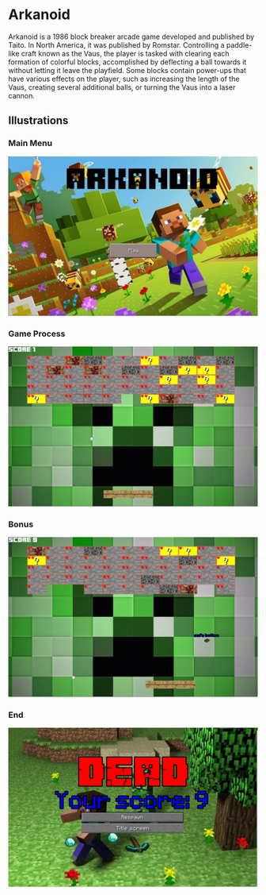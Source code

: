 # Arkanoid
Arkanoid is a 1986 block breaker arcade game developed and published by Taito. In North America, it was published by Romstar. Controlling a paddle-like craft known as the Vaus, the player is tasked with clearing each formation of colorful blocks, accomplished by deflecting a ball towards it without letting it leave the playfield. Some blocks contain power-ups that have various effects on the player, such as increasing the length of the Vaus, creating several additional balls, or turning the Vaus into a laser cannon.
## Illustrations
### Main Menu
![Main_menu](https://github.com/AlekseiAntonov/Arkanoid/blob/master/Examples/Main%20Menu.png)
### Game Process
![Game](https://github.com/AlekseiAntonov/Arkanoid/blob/master/Examples/Game%20Process.png)
### Bonus
![Bonus](https://github.com/AlekseiAntonov/Arkanoid/blob/master/Examples/Bonus_Fall.png)
### End
![End](https://github.com/AlekseiAntonov/Arkanoid/blob/master/Examples/End%20Game.png)
